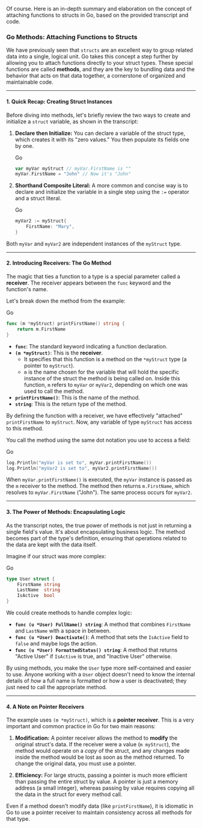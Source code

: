 Of course. Here is an in-depth summary and elaboration on the concept of attaching functions to structs in Go, based on the provided transcript and code.

### Go Methods: Attaching Functions to Structs

We have previously seen that `structs` are an excellent way to group related data into a single, logical unit. Go takes this concept a step further by allowing you to attach functions directly to your struct types. These special functions are called **methods**, and they are the key to bundling data and the behavior that acts on that data together, a cornerstone of organized and maintainable code.

---

#### 1. Quick Recap: Creating Struct Instances

Before diving into methods, let's briefly review the two ways to create and initialize a `struct` variable, as shown in the transcript:

1. **Declare then Initialize:** You can declare a variable of the struct type, which creates it with its "zero values." You then populate its fields one by one.
    
    Go
    
    ```Go
    var myVar myStruct // myVar.FirstName is ""
    myVar.FirstName = "John" // Now it's "John"
    ```
    
2. **Shorthand Composite Literal:** A more common and concise way is to declare and initialize the variable in a single step using the `:=` operator and a struct literal.
    
    Go
    
    ```Go
    myVar2 := myStruct{
        FirstName: "Mary",
    }
    ```
    

Both `myVar` and `myVar2` are independent instances of the `myStruct` type.

---

#### 2. Introducing Receivers: The Go Method

The magic that ties a function to a type is a special parameter called a **receiver**. The receiver appears between the `func` keyword and the function's name.

Let's break down the method from the example:

Go

```Go
func (m *myStruct) printFirstName() string {
    return m.FirstName
}
```

- **`func`**: The standard keyword indicating a function declaration.
- **`(m *myStruct)`**: This is the **receiver**.
    - It specifies that this function is a method on the `*myStruct` type (a pointer to `myStruct`).
    - `m` is the name chosen for the variable that will hold the specific instance of the struct the method is being called on. Inside this function, `m` refers to `myVar` or `myVar2`, depending on which one was used to call the method.
- **`printFirstName()`**: This is the name of the method.
- **`string`**: This is the return type of the method.

By defining the function with a receiver, we have effectively "attached" `printFirstName` to `myStruct`. Now, any variable of type `myStruct` has access to this method.

You call the method using the same dot notation you use to access a field:

Go

```Go
log.Println("myVar is set to", myVar.printFirstName())
log.Println("myVar2 is set to", myVar2.printFirstName())
```

When `myVar.printFirstName()` is executed, the `myVar` instance is passed as the `m` receiver to the method. The method then returns `m.FirstName`, which resolves to `myVar.FirstName` ("John"). The same process occurs for `myVar2`.

---

#### 3. The Power of Methods: Encapsulating Logic

As the transcript notes, the true power of methods is not just in returning a single field's value. It's about encapsulating business logic. The method becomes part of the type's definition, ensuring that operations related to the data are kept with the data itself.

Imagine if our struct was more complex:

Go

```Go
type User struct {
    FirstName string
    LastName  string
    IsActive  bool
}
```

We could create methods to handle complex logic:

- **`func (u *User) FullName() string`**: A method that combines `FirstName` and `LastName` with a space in between.
- **`func (u *User) Deactivate()`**: A method that sets the `IsActive` field to `false` and maybe logs the action.
- **`func (u *User) FormattedStatus() string`**: A method that returns "Active User" if `IsActive` is true, and "Inactive User" otherwise.

By using methods, you make the `User` type more self-contained and easier to use. Anyone working with a `User` object doesn't need to know the internal details of _how_ a full name is formatted or how a user is deactivated; they just need to call the appropriate method.

---

#### 4. A Note on Pointer Receivers

The example uses `(m *myStruct)`, which is a **pointer receiver**. This is a very important and common practice in Go for two main reasons:

1. **Modification:** A pointer receiver allows the method to **modify** the original struct's data. If the receiver were a value (`m myStruct`), the method would operate on a _copy_ of the struct, and any changes made inside the method would be lost as soon as the method returned. To change the original data, you must use a pointer.
    
2. **Efficiency:** For large structs, passing a pointer is much more efficient than passing the entire struct by value. A pointer is just a memory address (a small integer), whereas passing by value requires copying all the data in the struct for every method call.
    

Even if a method doesn't modify data (like `printFirstName`), it is idiomatic in Go to use a pointer receiver to maintain consistency across all methods for that type.